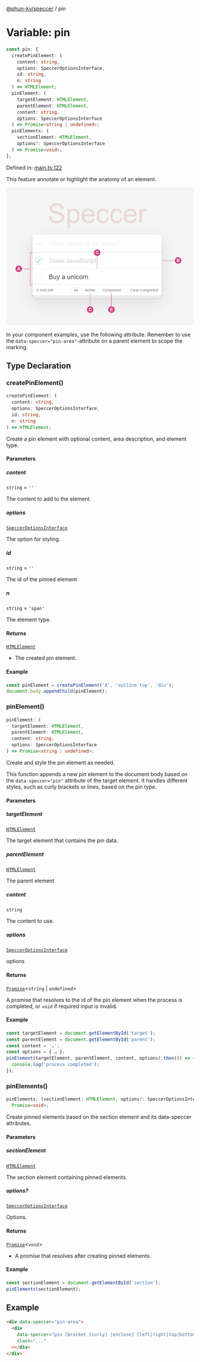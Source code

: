 [@phun-ky/speccer](../index.md) / pin

# Variable: pin

```ts
const pin: {
  createPinElement: (
    content: string,
    options: SpeccerOptionsInterface,
    id: string,
    n: string
  ) => HTMLElement;
  pinElement: (
    targetElement: HTMLElement,
    parentElement: HTMLElement,
    content: string,
    options: SpeccerOptionsInterface
  ) => Promise<string | undefined>;
  pinElements: (
    sectionElement: HTMLElement,
    options?: SpeccerOptionsInterface
  ) => Promise<void>;
};
```

Defined in:
[main.ts:122](https://github.com/phun-ky/speccer/blob/main/src/main.ts#L122)

This feature annotate or highlight the anatomy of an element.

![pin](/anatomy.png?raw=true)

In your component examples, use the following attribute. Remember to use the
`data-speccer="pin-area"`-attribute on a parent element to scope the marking.

## Type Declaration

### createPinElement()

```ts
createPinElement: (
  content: string,
  options: SpeccerOptionsInterface,
  id: string,
  n: string
) => HTMLElement;
```

Create a pin element with optional content, area description, and element type.

#### Parameters

##### content

`string` = `''`

The content to add to the element.

##### options

[`SpeccerOptionsInterface`](../interfaces/SpeccerOptionsInterface.md)

The option for styling.

##### id

`string` = `''`

The id of the pinned element

##### n

`string` = `'span'`

The element type.

#### Returns

[`HTMLElement`](https://developer.mozilla.org/docs/Web/API/HTMLElement)

- The created pin element.

#### Example

```ts
const pinElement = createPinElement('A', 'outline top', 'div');
document.body.appendChild(pinElement);
```

### pinElement()

```ts
pinElement: (
  targetElement: HTMLElement,
  parentElement: HTMLElement,
  content: string,
  options: SpeccerOptionsInterface
) => Promise<string | undefined>;
```

Create and style the pin element as needed.

This function appends a new pin element to the document body based on the
`data-speccer="pin"` attribute of the target element. It handles different
styles, such as curly brackets or lines, based on the pin type.

#### Parameters

##### targetElement

[`HTMLElement`](https://developer.mozilla.org/docs/Web/API/HTMLElement)

The target element that contains the pin data.

##### parentElement

[`HTMLElement`](https://developer.mozilla.org/docs/Web/API/HTMLElement)

The parent element

##### content

`string`

The content to use.

##### options

[`SpeccerOptionsInterface`](../interfaces/SpeccerOptionsInterface.md)

options

#### Returns

[`Promise`](https://developer.mozilla.org/docs/Web/JavaScript/Reference/Global_Objects/Promise)<`string`
| `undefined`>

A promise that resolves to the id of the pin element when the process is
completed, or `void` if required input is invalid.

#### Example

```ts
const targetElement = document.getElementById('target');
const parentElement = document.getElementById('parent');
const content = '…';
const options = { … };
pinElement(targetElement, parentElement, content, options).then(() => {
  console.log('process completed');
});
```

### pinElements()

```ts
pinElements: (sectionElement: HTMLElement, options?: SpeccerOptionsInterface) =>
  Promise<void>;
```

Create pinned elements based on the section element and its data-speccer
attributes.

#### Parameters

##### sectionElement

[`HTMLElement`](https://developer.mozilla.org/docs/Web/API/HTMLElement)

The section element containing pinned elements.

##### options?

[`SpeccerOptionsInterface`](../interfaces/SpeccerOptionsInterface.md)

Options.

#### Returns

[`Promise`](https://developer.mozilla.org/docs/Web/JavaScript/Reference/Global_Objects/Promise)<`void`>

- A promise that resolves after creating pinned elements.

#### Example

```ts
const sectionElement = document.getElementById('section');
pinElements(sectionElement);
```

## Example

```html
<div data-speccer="pin-area">
  <div
    data-speccer="pin [bracket [curly] |enclose] [left|right|top|bottom]"
    class="..."
  ></div>
</div>
```
